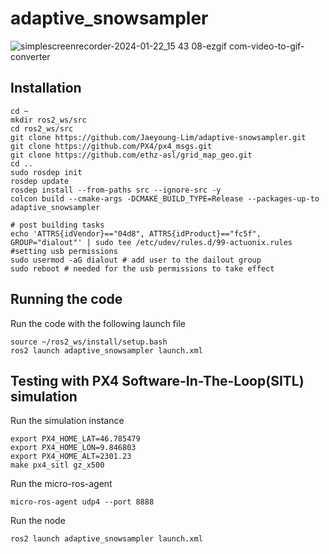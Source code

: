 # adaptive_snowsampler

![simplescreenrecorder-2024-01-22_15 43 08-ezgif com-video-to-gif-converter](https://github.com/Jaeyoung-Lim/adaptive-snowsampler/assets/5248102/66a692aa-e3e2-44a6-bdb5-1abd35ce0e69)

## Installation
```
cd ~
mkdir ros2_ws/src
cd ros2_ws/src
git clone https://github.com/Jaeyoung-Lim/adaptive-snowsampler.git
git clone https://github.com/PX4/px4_msgs.git
git clone https://github.com/ethz-asl/grid_map_geo.git
cd ..
sudo rosdep init
rosdep update
rosdep install --from-paths src --ignore-src -y
colcon build --cmake-args -DCMAKE_BUILD_TYPE=Release --packages-up-to adaptive_snowsampler

# post building tasks
echo 'ATTRS{idVendor}=="04d8", ATTRS{idProduct}=="fc5f", GROUP="dialout"' | sudo tee /etc/udev/rules.d/99-actuonix.rules #setting usb permissions
sudo usermod -aG dialout # add user to the dailout group
sudo reboot # needed for the usb permissions to take effect

```

## Running the code
Run the code with the following launch file
```
source ~/ros2_ws/install/setup.bash
ros2 launch adaptive_snowsampler launch.xml
```

## Testing with PX4 Software-In-The-Loop(SITL) simulation

Run the simulation instance
```
export PX4_HOME_LAT=46.785479
export PX4_HOME_LON=9.846803
export PX4_HOME_ALT=2301.23
make px4_sitl gz_x500
```

Run the micro-ros-agent
```
micro-ros-agent udp4 --port 8888
```
Run the node
```
ros2 launch adaptive_snowsampler launch.xml
```
